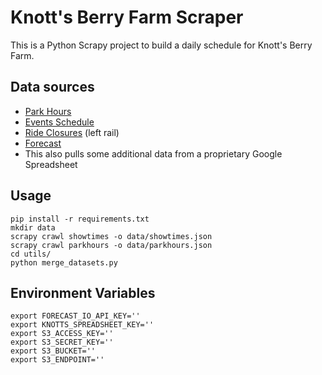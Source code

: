 # Knott's Berry Farm Scraper

This is a Python Scrapy project to build a daily schedule for Knott's Berry Farm.

## Data sources

 - [Park Hours](https://www.knotts.com/hours-directions/park-hours)
 - [Events Schedule](https://www.knotts.com/plan-a-visit/show-times)
 - [Ride Closures](https://www.knotts.com/hours-directions/park-hours) (left rail)
 - [Forecast](http://forecast.io)
 - This also pulls some additional data from a proprietary Google Spreadsheet
 
## Usage
    pip install -r requirements.txt
    mkdir data
    scrapy crawl showtimes -o data/showtimes.json
    scrapy crawl parkhours -o data/parkhours.json
    cd utils/
    python merge_datasets.py

## Environment Variables
	export FORECAST_IO_API_KEY=''
	export KNOTTS_SPREADSHEET_KEY=''
	export S3_ACCESS_KEY=''
	export S3_SECRET_KEY=''
	export S3_BUCKET=''
	export S3_ENDPOINT=''